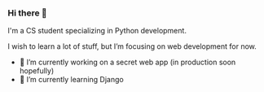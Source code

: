 ### Hi there 👋

I'm a CS student specializing in Python development.

I wish to learn a lot of stuff, but I’m focusing on web development for now.

- 🔭 I’m currently working on a secret web app (in production soon hopefully)
- 🌱 I’m currently learning Django

<!--
**malloc0x3cc/malloc0x3cc** is a ✨ _special_ ✨ repository because its `README.md` (this file) appears on your GitHub profile.

Here are some ideas to get you started:

- 🔭 I’m currently working on ...
- 🌱 I’m currently learning ...
- 👯 I’m looking to collaborate on ...
- 🤔 I’m looking for help with ...
- 💬 Ask me about ...
- 📫 How to reach me: ...
- 😄 Pronouns: ...
- ⚡ Fun fact: ...
-->
